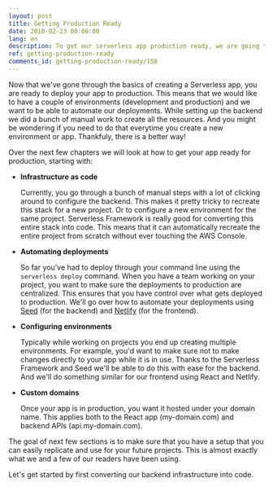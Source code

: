 ```yaml
---
layout: post
title: Getting Production Ready
date: 2018-02-23 00:00:00
lang: en
description: To get our serverless app production ready, we are going to have to configure it using Infrastructure as Code. We are also going to need to configure separate environments for dev/production and automate our deployments.
ref: getting-production-ready
comments_id: getting-production-ready/158
---
```


Now that we've gone through the basics of creating a Serverless app, you are ready to deploy your app to production. This means that we would like to have a couple of environments (development and production) and we want to be able to automate our deployments. While setting up the backend we did a bunch of manual work to create all the resources. And you might be wondering if you need to do that everytime you create a new environment or app. Thankfuly, there is a better way!

Over the next few chapters we will look at how to get your app ready for production, starting with:

- **Infrastructure as code**

  Currently, you go through a bunch of manual steps with a lot of clicking around to configure the backend. This makes it pretty tricky to recreate this stack for a new project. Or to configure a new environment for the same project. Serverless Framework is really good for converting this entire stack into code. This means that it can automatically recreate the entire project from scratch without ever touching the AWS Console.

- **Automating deployments**

  So far you've had to deploy through your command line using the `serverless deploy` command. When you have a team working on your project, you want to make sure the deployments to production are centralized. This ensures that you have control over what gets deployed to production. We'll go over how to automate your deployments using [Seed](https://seed.run) (for the backend) and [Netlify](https://netlify.com) (for the frontend).

- **Configuring environments**

  Typically while working on projects you end up creating multiple environments. For example, you'd want to make sure not to make changes directly to your app while it is in use. Thanks to the Serverless Framework and Seed we'll be able to do this with ease for the backend. And we'll do something similar for our frontend using React and Netlify.

- **Custom domains**

  Once your app is in production, you want it hosted under your domain name. This applies both to the React app (my-domain.com) and backend APIs (api.my-domain.com).

The goal of next few sections is to make sure that you have a setup that you can easily replicate and use for your future projects. This is almost exactly what we and a few of our readers have been using.

Let's get started by first converting our backend infrastructure into code.
